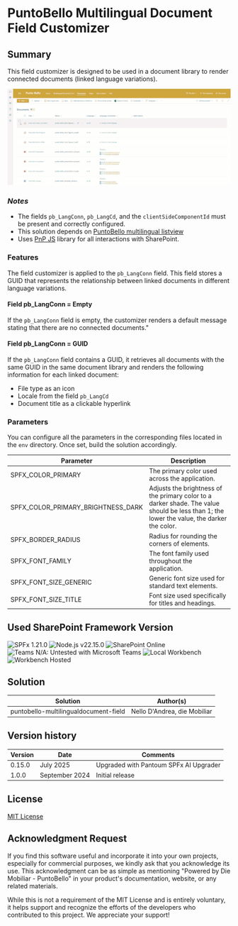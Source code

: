 # PuntoBello Multilingual Document Field Customizer

## Summary
This field customizer is designed to be used in a document library to render connected documents (linked language variations).

![Field Customizer in action](../assets/lang-connection.gif)

### _Notes_
* The fields `pb_LangConn`, `pb_LangCd`, and the `clientSideComponentId` must be present and correctly configured.
* This solution depends on [PuntoBello multilingual listview](../puntobello-multilingualdocument-listview/)
* Uses [PnP JS](https://pnp.github.io/pnpjs/) library for all interactions with SharePoint.

### Features
The field customizer is applied to the `pb_LangConn` field. This field stores a GUID that represents the relationship between linked documents in different language variations.

#### Field pb_LangConn = Empty
If the `pb_LangConn` field is empty, the customizer renders a default message stating that there are no connected documents."

#### Field pb_LangConn = GUID
If the `pb_LangConn` field contains a GUID, it retrieves all documents with the same GUID in the same document library and renders the following information for each linked document:
- File type as an icon
- Locale from the field `pb_LangCd`
- Document title as a clickable hyperlink

### Parameters
You can configure all the parameters in the corresponding files located in the `env` directory. Once set, build the solution accordingly.

| Parameter                              | Description                                                              |
|----------------------------------------|--------------------------------------------------------------------------|
| SPFX_COLOR_PRIMARY                     | The primary color used across the application.                           |
| SPFX_COLOR_PRIMARY_BRIGHTNESS_DARK     | Adjusts the brightness of the primary color to a darker shade. The value should be less than 1; the lower the value, the darker the color.          |
| SPFX_BORDER_RADIUS                     | Radius for rounding the corners of elements.                             |
| SPFX_FONT_FAMILY                       | The font family used throughout the application.                         |
| SPFX_FONT_SIZE_GENERIC                 | Generic font size used for standard text elements.                       |
| SPFX_FONT_SIZE_TITLE                   | Font size used specifically for titles and headings.                     |


## Used SharePoint Framework Version 
![SPFx 1.21.0](https://img.shields.io/badge/SPFx-1.21.0-green.svg)
![Node.js v22.15.0](https://img.shields.io/badge/Node.js-%20v22.15.0-green.svg)
![SharePoint Online](https://img.shields.io/badge/SharePoint-Online-green.svg)
![Teams N/A: Untested with Microsoft Teams](https://img.shields.io/badge/Teams-N%2FA-lightgrey.svg "Untested with Microsoft Teams") 
![Local Workbench](https://img.shields.io/badge/Workbench-Local-red.svg)
![Workbench Hosted](https://img.shields.io/badge/Workbench-Hosted-red.svg)

## Solution

Solution|Author(s)
--------|---------
puntobello-multilingualdocument-field | Nello D'Andrea, die Mobiliar

## Version history

Version|Date|Comments
-------|----|--------
0.15.0   | July 2025 | Upgraded with Pantoum SPFx AI Upgrader
1.0.0|September 2024|Initial release

## License
[MIT License](../LICENSE.md)

## Acknowledgment Request

If you find this software useful and incorporate it into your own projects, especially for commercial purposes, we kindly ask that you acknowledge its use. This acknowledgment can be as simple as mentioning "Powered by Die Mobiliar - PuntoBello" in your product's documentation, website, or any related materials.

While this is not a requirement of the MIT License and is entirely voluntary, it helps support and recognize the efforts of the developers who contributed to this project. We appreciate your support!